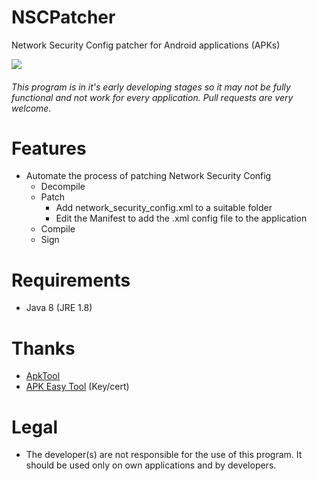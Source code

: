 # NSCPatcher
Network Security Config patcher for Android applications (APKs)

![](https://i.imgur.com/O7k13yp.png)

###### This program is in it's early developing stages so it may not be fully functional and not work for every application. Pull requests are very welcome.

# Features
* Automate the process of patching Network Security Config
   * Decompile
   * Patch
     * Add network_security_config.xml to a suitable folder
     * Edit the Manifest to add the .xml config file to the application
   * Compile
   * Sign

# Requirements
* Java 8 (JRE 1.8)

# Thanks
* [ApkTool](https://github.com/iBotPeaches/Apktool)
* [APK Easy Tool](https://forum.xda-developers.com/t/tool-windows-apk-easy-tool-v1-58-3-dec-2020.3333960/) (Key/cert)

# Legal
* The developer(s) are not responsible for the use of this program. It should be used only on own applications and by developers.
